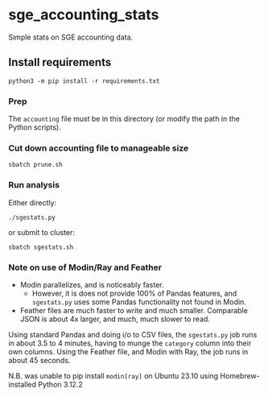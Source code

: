 # sge_accounting_stats
Simple stats on SGE accounting data.

## Install requirements
```
python3 -m pip install -r requirements.txt
```

### Prep
The `accounting` file must be in this directory (or modify the path in the Python scripts).

### Cut down accounting file to manageable size
```
sbatch prune.sh
```

### Run analysis
Either directly:
```
./sgestats.py
```

or submit to cluster:
```
sbatch sgestats.sh
```

### Note on use of Modin/Ray and Feather
- Modin parallelizes, and is noticeably faster.
  - However, it is does not provide 100% of Pandas features, and `sgestats.py` uses some Pandas functionality not found in Modin.
- Feather files are much faster to write and much smaller. Comparable JSON is about 4x larger, and much, much slower to read.

Using standard Pandas and doing i/o to CSV files, the `sgestats.py` job runs in about 3.5 to 4 minutes, having to munge the `category` column into their own columns. Using the Feather file, and Modin with Ray, the job runs in about 45 seconds.

N.B. was unable to pip install `modin[ray]` on Ubuntu 23.10 using Homebrew-installed Python 3.12.2
